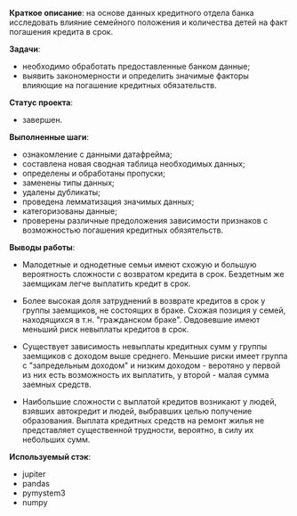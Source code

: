 **Краткое описание**: на основе данных кредитного отдела банка исследовать влияние семейного положения и
количества детей на факт погашения кредита в срок. 

**Задачи**: 
 - необходимо обработать предоставленные банком данные;
 - выявить закономерности и определить значимые факторы влияющие на погашение кредитных обязательств.

**Статус проекта**:
- завершен.

**Выполненные шаги**: 
- ознакомление с данными датафрейма;
- составлена новая сводная таблица необходимых данных;
- определены и обработаны пропуски;
- заменены типы данных;
- удалены дубликаты;
- проведена лемматизация значимых данных;
- категоризованы данные;
- проверены различные предоложения зависимости признаков с возможностью погашения кредитных обязятельств.

**Выводы работы**:
- Малодетные и однодетные семьи имеют схожую и большую вероятность сложности с возвратом кредита в срок. Бездетным же заемщикам легче выплатить кредит в срок.

- Более высокая доля затруднений в возврате кредитов в срок у группы заемщиков, не состоящих в браке. Схожая позиция у семей, находящихся в т.н. "гражданском браке". Овдовевшие имеют меньший риск невыплаты кредитов в срок.

- Существует зависимость невыплаты кредитных сумм у группы заемщиков с доходом выше среднего. Меньшие риски имеет группа с "запредельным доходом" и низким доходом - веротяно у первой из них есть возможность их выплатить, у второй - малая сумма заемных средств.

- Наибольшие сложности с выплатой кредитов возникают у людей, взявших автокредит и людей, выбравших целью получение образования. Выплата кредитных средств на ремонт жилья не представляет существенной трудности, вероятно, в силу их небольших сумм.

**Используемый стэк**:
- jupiter
- pandas
- pymystem3
- numpy
